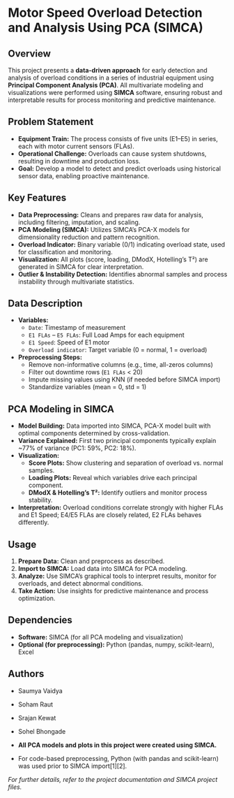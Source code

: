 # Motor Speed Overload Detection and Analysis Using PCA (SIMCA)

## Overview

This project presents a **data-driven approach** for early detection and analysis of overload conditions in a series of industrial equipment using **Principal Component Analysis (PCA)**. All multivariate modeling and visualizations were performed using **SIMCA** software, ensuring robust and interpretable results for process monitoring and predictive maintenance.

## Problem Statement

- **Equipment Train:** The process consists of five units (E1–E5) in series, each with motor current sensors (FLAs).
- **Operational Challenge:** Overloads can cause system shutdowns, resulting in downtime and production loss.
- **Goal:** Develop a model to detect and predict overloads using historical sensor data, enabling proactive maintenance.

## Key Features

- **Data Preprocessing:** Cleans and prepares raw data for analysis, including filtering, imputation, and scaling.
- **PCA Modeling (SIMCA):** Utilizes SIMCA’s PCA-X models for dimensionality reduction and pattern recognition.
- **Overload Indicator:** Binary variable (0/1) indicating overload state, used for classification and monitoring.
- **Visualization:** All plots (score, loading, DModX, Hotelling’s T²) are generated in SIMCA for clear interpretation.
- **Outlier & Instability Detection:** Identifies abnormal samples and process instability through multivariate statistics.

## Data Description

- **Variables:**
  - `Date`: Timestamp of measurement
  - `E1 FLAs` – `E5 FLAs`: Full Load Amps for each equipment
  - `E1 Speed`: Speed of E1 motor
  - `Overload indicator`: Target variable (0 = normal, 1 = overload)
- **Preprocessing Steps:**
  - Remove non-informative columns (e.g., time, all-zeros columns)
  - Filter out downtime rows (`E1 FLAs` < 20)
  - Impute missing values using KNN (if needed before SIMCA import)
  - Standardize variables (mean = 0, std = 1)

## PCA Modeling in SIMCA

- **Model Building:** Data imported into SIMCA, PCA-X model built with optimal components determined by cross-validation.
- **Variance Explained:** First two principal components typically explain ~77% of variance (PC1: 59%, PC2: 18%).
- **Visualization:** 
  - **Score Plots:** Show clustering and separation of overload vs. normal samples.
  - **Loading Plots:** Reveal which variables drive each principal component.
  - **DModX & Hotelling’s T²:** Identify outliers and monitor process stability.
- **Interpretation:** Overload conditions correlate strongly with higher FLAs and E1 Speed; E4/E5 FLAs are closely related, E2 FLAs behaves differently.

## Usage

1. **Prepare Data:** Clean and preprocess as described.
2. **Import to SIMCA:** Load data into SIMCA for PCA modeling.
3. **Analyze:** Use SIMCA’s graphical tools to interpret results, monitor for overloads, and detect abnormal conditions.
4. **Take Action:** Use insights for predictive maintenance and process optimization.

## Dependencies

- **Software:** SIMCA (for all PCA modeling and visualization)
- **Optional (for preprocessing):** Python (pandas, numpy, scikit-learn), Excel

## Authors

- Saumya Vaidya
- Soham Raut
- Srajan Kewat
- Sohel Bhongade

- **All PCA models and plots in this project were created using SIMCA.**
- For code-based preprocessing, Python (with pandas and scikit-learn) was used prior to SIMCA import[1][2].

*For further details, refer to the project documentation and SIMCA project files.*
